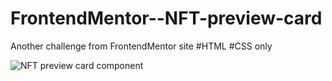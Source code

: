# FrontendMentor--NFT-preview-card
Another challenge from FrontendMentor site #HTML #CSS only

<img src="./images/desktop-preview.jpg" alt="NFT preview card component">
